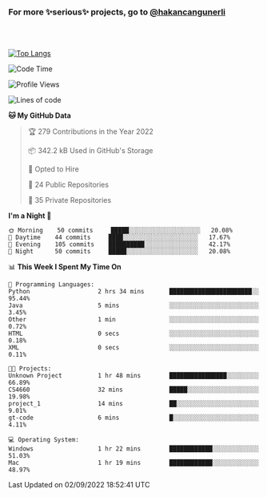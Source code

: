 ### For more ✨serious✨ projects, go to [@hakancangunerli](https://github.com/hakancangunerli)

<br>
<br>



[![Top Langs](https://github-readme-stats.vercel.app/api/top-langs/?username=63616e&layout=compact&hide=tex,html,shell,assembly,javascript,C&langs_count=6&exclude_repo=2015-csharp)](https://github.com/anuraghazra/github-readme-stats)


<!--START_SECTION:waka-->
![Code Time](http://img.shields.io/badge/Code%20Time-218%20hrs%2018%20mins-blue)

![Profile Views](http://img.shields.io/badge/Profile%20Views-1-blue)

![Lines of code](https://img.shields.io/badge/From%20Hello%20World%20I%27ve%20Written-197%20Thousand%20lines%20of%20code-blue)

**🐱 My GitHub Data** 

> 🏆 279 Contributions in the Year 2022
 > 
> 📦 342.2 kB Used in GitHub's Storage 
 > 
> 💼 Opted to Hire
 > 
> 📜 24 Public Repositories 
 > 
> 🔑 35 Private Repositories  
 > 
**I'm a Night 🦉** 

```text
🌞 Morning    50 commits     █████░░░░░░░░░░░░░░░░░░░░   20.08% 
🌆 Daytime    44 commits     ████░░░░░░░░░░░░░░░░░░░░░   17.67% 
🌃 Evening    105 commits    ██████████░░░░░░░░░░░░░░░   42.17% 
🌙 Night      50 commits     █████░░░░░░░░░░░░░░░░░░░░   20.08%

```


📊 **This Week I Spent My Time On** 

```text
💬 Programming Languages: 
Python                   2 hrs 34 mins       ███████████████████████░░   95.44% 
Java                     5 mins              ░░░░░░░░░░░░░░░░░░░░░░░░░   3.45% 
Other                    1 min               ░░░░░░░░░░░░░░░░░░░░░░░░░   0.72% 
HTML                     0 secs              ░░░░░░░░░░░░░░░░░░░░░░░░░   0.18% 
XML                      0 secs              ░░░░░░░░░░░░░░░░░░░░░░░░░   0.11%

🐱‍💻 Projects: 
Unknown Project          1 hr 48 mins        ████████████████░░░░░░░░░   66.89% 
CS4660                   32 mins             █████░░░░░░░░░░░░░░░░░░░░   19.98% 
project_1                14 mins             ██░░░░░░░░░░░░░░░░░░░░░░░   9.01% 
gt-code                  6 mins              █░░░░░░░░░░░░░░░░░░░░░░░░   4.11%

💻 Operating System: 
Windows                  1 hr 22 mins        ████████████░░░░░░░░░░░░░   51.03% 
Mac                      1 hr 19 mins        ████████████░░░░░░░░░░░░░   48.97%

```


 Last Updated on 02/09/2022 18:52:41 UTC
<!--END_SECTION:waka-->


